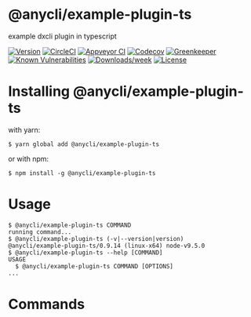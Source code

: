 @anycli/example-plugin-ts
=========================

example dxcli plugin in typescript

[![Version](https://img.shields.io/npm/v/@anycli/example-plugin-ts.svg)](https://npmjs.org/package/@anycli/example-plugin-ts)
[![CircleCI](https://circleci.com/gh/anycli/example-plugin-ts/tree/master.svg?style=svg)](https://circleci.com/gh/anycli/example-plugin-ts/tree/master)
[![Appveyor CI](https://ci.appveyor.com/api/projects/status/github/anycli/example-plugin-ts?branch=master&svg=true)](https://ci.appveyor.com/project/heroku/example-plugin-ts/branch/master)
[![Codecov](https://codecov.io/gh/anycli/example-plugin-ts/branch/master/graph/badge.svg)](https://codecov.io/gh/anycli/example-plugin-ts)
[![Greenkeeper](https://badges.greenkeeper.io/anycli/example-plugin-ts.svg)](https://greenkeeper.io/)
[![Known Vulnerabilities](https://snyk.io/test/npm/@anycli/example-plugin-ts/badge.svg)](https://snyk.io/test/npm/@anycli/example-plugin-ts)
[![Downloads/week](https://img.shields.io/npm/dw/@anycli/example-plugin-ts.svg)](https://npmjs.org/package/@anycli/example-plugin-ts)
[![License](https://img.shields.io/npm/l/@anycli/example-plugin-ts.svg)](https://github.com/anycli/example-plugin-ts/blob/master/package.json)

<!-- install -->
# Installing @anycli/example-plugin-ts

with yarn:
```
$ yarn global add @anycli/example-plugin-ts
```

or with npm:
```
$ npm install -g @anycli/example-plugin-ts
```
<!-- installstop -->
<!-- usage -->
# Usage

```sh-session
$ @anycli/example-plugin-ts COMMAND
running command...
$ @anycli/example-plugin-ts (-v|--version|version)
@anycli/example-plugin-ts/0.9.14 (linux-x64) node-v9.5.0
$ @anycli/example-plugin-ts --help [COMMAND]
USAGE
  $ @anycli/example-plugin-ts COMMAND [OPTIONS]
...
```
<!-- usagestop -->
<!-- commands -->
# Commands
<!-- commandsstop -->
